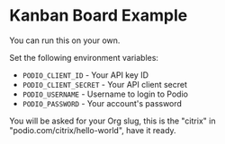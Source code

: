 # Kanban Board Example

You can run this on your own.

Set the following environment variables:

- `PODIO_CLIENT_ID` - Your API key ID
- `PODIO_CLIENT_SECRET` - Your API client secret
- `PODIO_USERNAME` - Username to login to Podio
- `PODIO_PASSWORD` - Your account's password

You will be asked for your Org slug, this is the "citrix" in "podio.com/citrix/hello-world", have it ready.
